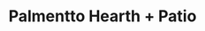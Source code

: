 ---
title: "Palmentto Hearth + Patio"
url: /batesburg-leesville/palmentto-hearth-patio/
shop: gas
---